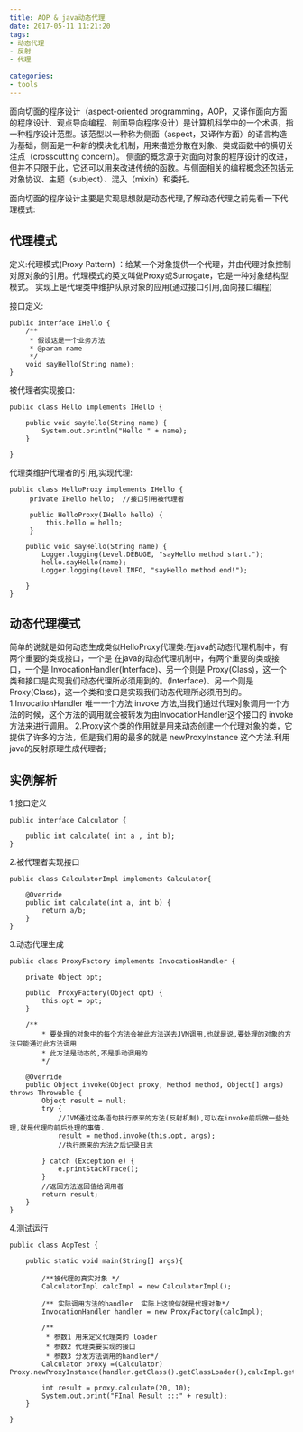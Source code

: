```yaml
---
title: AOP & java动态代理
date: 2017-05-11 11:21:20
tags:
- 动态代理
- 反射
- 代理

categories:
- tools
---
```


面向切面的程序设计（aspect-oriented programming，AOP，又译作面向方面的程序设计、观点导向编程、剖面导向程序设计）是计算机科学中的一个术语，指一种程序设计范型。该范型以一种称为侧面（aspect，又译作方面）的语言构造为基础，侧面是一种新的模块化机制，用来描述分散在对象、类或函数中的横切关注点（crosscutting concern）。
侧面的概念源于对面向对象的程序设计的改进，但并不只限于此，它还可以用来改进传统的函数。与侧面相关的编程概念还包括元对象协议、主题（subject）、混入（mixin）和委托。

面向切面的程序设计主要是实现思想就是动态代理,了解动态代理之前先看一下代理模式:

## 代理模式
定义:代理模式(Proxy Pattern) ：给某一个对象提供一个代理，并由代理对象控制对原对象的引用。代理模式的英文叫做Proxy或Surrogate，它是一种对象结构型模式。
实现上是代理类中维护队原对象的应用(通过接口引用,面向接口编程)

接口定义:
```
public interface IHello {
    /**
     * 假设这是一个业务方法
     * @param name
     */
    void sayHello(String name);
}
```

被代理者实现接口:
```
public class Hello implements IHello {

    public void sayHello(String name) {
        System.out.println("Hello " + name);
    }

}
```

代理类维护代理者的引用,实现代理:

```
public class HelloProxy implements IHello {
     private IHello hello;  //接口引用被代理者

     public HelloProxy(IHello hello) {
         this.hello = hello;
     }

    public void sayHello(String name) {
        Logger.logging(Level.DEBUGE, "sayHello method start.");
        hello.sayHello(name);
        Logger.logging(Level.INFO, "sayHello method end!");

    }
}
```


## 动态代理模式
简单的说就是如何动态生成类似HelloProxy代理类:在java的动态代理机制中，有两个重要的类或接口，一个是 在java的动态代理机制中，有两个重要的类或接口，一个是 InvocationHandler(Interface)、另一个则是 Proxy(Class)，这一个类和接口是实现我们动态代理所必须用到的。(Interface)、另一个则是 Proxy(Class)，这一个类和接口是实现我们动态代理所必须用到的。
1.InvocationHandler 唯一一个方法 invoke 方法,当我们通过代理对象调用一个方法的时候，这个方法的调用就会被转发为由InvocationHandler这个接口的 invoke 方法来进行调用。
2.Proxy这个类的作用就是用来动态创建一个代理对象的类，它提供了许多的方法，但是我们用的最多的就是 newProxyInstance 这个方法.利用java的反射原理生成代理者;

## 实例解析

1.接口定义
```
public interface Calculator {

    public int calculate( int a , int b);
}
```

2.被代理者实现接口
```
public class CalculatorImpl implements Calculator{

    @Override
    public int calculate(int a, int b) {
        return a/b;
    }
}
```
3.动态代理生成
```
public class ProxyFactory implements InvocationHandler {

    private Object opt;

    public  ProxyFactory(Object opt) {
        this.opt = opt;
    }

    /**
        * 要处理的对象中的每个方法会被此方法送去JVM调用,也就是说,要处理的对象的方法只能通过此方法调用
        * 此方法是动态的,不是手动调用的
        */

    @Override
    public Object invoke(Object proxy, Method method, Object[] args) throws Throwable {
        Object result = null;
        try {
            //JVM通过这条语句执行原来的方法(反射机制),可以在invoke前后做一些处理,就是代理的前后处理的事情.
            result = method.invoke(this.opt, args);
            //执行原来的方法之后记录日志

        } catch (Exception e) {
            e.printStackTrace();
        }
        //返回方法返回值给调用者
        return result;
    }
}
```
4.测试运行
```
public class AopTest {

    public static void main(String[] args){

        /**被代理的真实对象 */
        CalculatorImpl calcImpl = new CalculatorImpl();

        /** 实际调用方法的handler  实际上这貌似就是代理对象*/
        InvocationHandler handler = new ProxyFactory(calcImpl);

        /**
         * 参数1 用来定义代理类的 loader
         * 参数2 代理类要实现的接口
         * 参数3 分发方法调用的handler*/
        Calculator proxy =(Calculator) Proxy.newProxyInstance(handler.getClass().getClassLoader(),calcImpl.getClass().getInterfaces(),handler);

        int result = proxy.calculate(20, 10);
        System.out.print("FInal Result :::" + result);
    }

}
```




